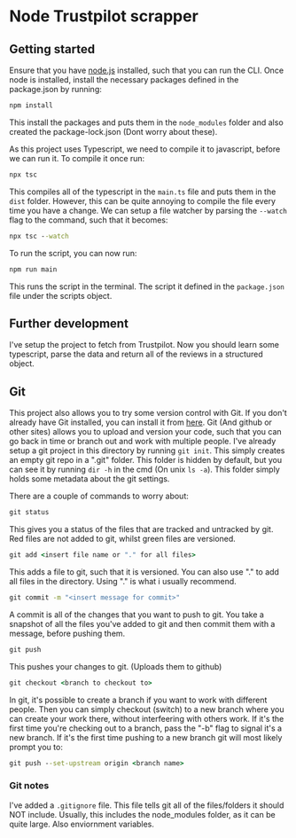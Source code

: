 # Node Trustpilot scrapper

## Getting started
Ensure that you have <a href="https://nodejs.org/en" target="_blank">node.js</a> installed, such that you can run the CLI.
Once node is installed, install the necessary packages defined in the package.json by running:
```cmd
npm install
```
This install the packages and puts them in the `node_modules` folder and also created the package-lock.json (Dont worry about these).

As this project uses Typescript, we need to compile it to javascript, before we can run it. To compile it once run:
```cmd
npx tsc
```
This compiles all of the typescript in the `main.ts` file and puts them in the `dist` folder. However, this can be quite annoying to compile the file every time you have a change. We can setup a file watcher by parsing the `--watch` flag to the command, such that it becomes:
```cmd
npx tsc --watch
```
To run the script, you can now run:
```cmd
npm run main
```
This runs the script in the terminal. The script it defined in the `package.json` file under the scripts object.

## Further development
I've setup the project to fetch from Trustpilot. Now you should learn some typescript, parse the data and return all of the reviews in a structured object.

## Git
This project also allows you to try some version control with Git. If you don't already have Git installed, you can install it from <a href="https://git-scm.com/downloads" target="_blank">here</a>. Git (And github or other sites) allows you to upload and version your code, such that you can go back in time or branch out and work with multiple people. I've already setup a git project in this directory by running `git init`. This simply creates an empty git repo in a ".git" folder. This folder is hidden by default, but you can see it by running `dir -h` in the cmd (On unix `ls -a`). This folder simply holds some metadata about the git settings.

There are a couple of commands to worry about:
```cmd
git status
```
This gives you a status of the files that are tracked and untracked by git. Red files are not added to git, whilst green files are versioned.

```cmd
git add <insert file name or "." for all files>
```
This adds a file to git, such that it is versioned. You can also use "." to add all files in the directory. Using "." is what i usually recommend.

```cmd
git commit -m "<insert message for commit>"
```
A commit is all of the changes that you want to push to git. You take a snapshot of all the files you've added to git and then commit them with a message, before pushing them.

```cmd
git push
```
This pushes your changes to git. (Uploads them to github)

```cmd
git checkout <branch to checkout to>
```
In git, it's possible to create a branch if you want to work with different people. Then you can simply checkout (switch) to a new branch where you can create your work there, without interfeering with others work. If it's the first time you're checking out to a branch, pass the "-b" flag to signal it's a new branch. If it's the first time pushing to a new branch git will most likely prompt you to:
```cmd
git push --set-upstream origin <branch name>
```

### Git notes
I've added a `.gitignore` file. This file tells git all of the files/folders it should NOT include. Usually, this includes the node_modules folder, as it can be quite large. Also enviornment variables.